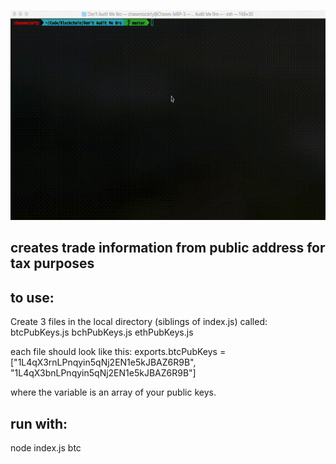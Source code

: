 ![alt text](https://github.com/chasemc67/DontAuditMeBro/blob/master/assets/readme.gif "sample")


## creates trade information from public address for tax purposes


## to use:
Create 3 files in the local directory (siblings of index.js) called:
btcPubKeys.js
bchPubKeys.js
ethPubKeys.js

each file should look like this:
exports.btcPubKeys = ["1L4qX3rnLPnqyin5qNj2EN1e5kJBAZ6R9B", "1L4qX3bnLPnqyin5qNj2EN1e5kJBAZ6R9B"] 

where the variable is an array of your public keys.



## run with:
node index.js btc

